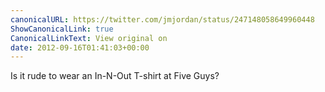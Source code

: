 ```yaml
---
canonicalURL: https://twitter.com/jmjordan/status/247148058649960448
ShowCanonicalLink: true
CanonicalLinkText: View original on
date: 2012-09-16T01:41:03+00:00
---
```

Is it rude to wear an In-N-Out T-shirt at Five Guys?